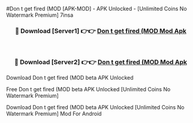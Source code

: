 #Don t get fired (MOD [APK-MOD] - APK Unlocked - [Unlimited Coins No Watermark Premium] 7insa



<div align="center">

<h3>🔴 Download [Server1] 👉👉 <a href="https://momento.my/?title=Don_t_get_fired_(MOD">Don t get fired (MOD Mod Apk</a></h3><br>

<h3>🔴 Download [Server2] 👉👉 <a href="https://momento.my/?title=Don_t_get_fired_(MOD">Don t get fired (MOD Mod Apk</a></h3>
</div>



Download Don t get fired (MOD beta APK Unlocked

Free Don t get fired (MOD beta APK Unlocked [Unlimited Coins No Watermark Premium]

Download Don t get fired (MOD beta APK Unlocked [Unlimited Coins No Watermark Premium] Mod For Android
